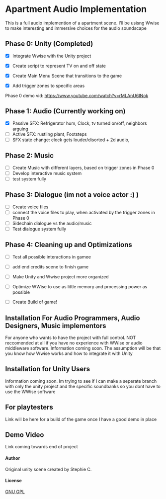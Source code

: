 


# Apartment Audio Implementation
This is a full audio implemention of a apartment scene. I'll be usisng Wwise to make interesting and immersive choices for the audio soundscape


## Phase 0: Unity (Completed)
- [x] Integrate Wwise with the Unity project
- [x] Create script to represent TV on and off state
- [x] Create Main Menu Scene that transitions to the game
- [x] Add trigger zones to specific areas


Phase 0 demo vid: https://www.youtube.com/watch?v=rMLAnU6INok
## Phase 1: Audio (Currently working on)
- [x] Passive SFX: Refrigerator hum,  Clock, tv turned on/off, neighbors arguing
- [ ] Active SFX: rustling plant, Footsteps
- [ ] SFX state change: clock gets louder/disorted + 2d audio, 

## Phase 2: Music
- [ ] Create Music with different layers, based on trigger zones in Phase 0
- [ ] Develop interactive music system  
- [ ] test system fully

## Phase 3: Dialogue (im not a voice actor :) )
- [ ] Create voice files 
- [ ] connect the voice files to play, when activated by the trigger zones in Phase 0 
- [ ] Sidechain dialogue vs the audio/music
- [ ] Test dialogue system fully

## Phase 4: Cleaning up and Optimizations
- [ ] Test all possible interactions in gamee
- [ ] add end credits scene to finish game
- [ ] Make Unity and Wwise project more organized 
- [ ] Optimize WWise to use as little memory and processing power as possible 
- [ ] Create Build of game! 



## Installation For Audio Programmers, Audio Designers, Music implementors 
For anyone who wants to have the project with full control. NOT reccomended at all if you have no experience with WWise or audio middleware software. 
Information coming soon. The assumption will be that you know how Wwise works and how to integrate it with Unity


## Installation for Unity Users 
Information coming soon. Im trying to see if I can make a seperate branch with only the unity project and the specific soundbanks so you dont have to use the WWise software

## For playtesters
Link will be here for a build of the game once I have a good demo in place 





## Demo Video
Link coming towards end of project

#### Author
Original unity scene created by Stephie C. 

#### License
[GNU GPL](https://choosealicense.com/licenses/gpl-3.0/)
